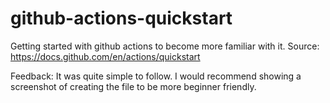 # github-actions-quickstart

Getting started with github actions to become more familiar with it. Source: https://docs.github.com/en/actions/quickstart

Feedback: It was quite simple to follow. I would recommend showing a screenshot of creating the file to be more beginner friendly.
